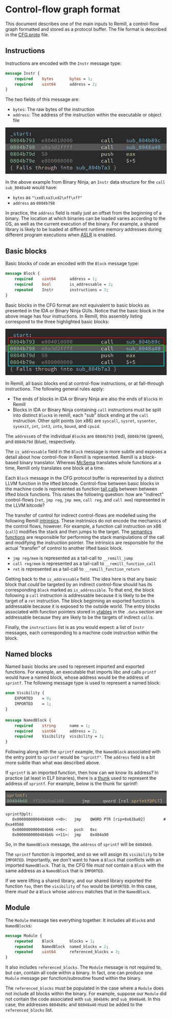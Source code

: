# Control-flow graph format

This document describes one of the main inputs to Remill, a control-flow graph
formatted and stored as a protocol buffer. The file format is described in the
[CFG.proto](/remill/CFG/CFG.proto) file.

## Instructions

Instructions are encoded with the `Instr` message type:

```protobuf
message Instr {
    required    bytes       bytes = 1;
    required    uint64      address = 2;
}
```

The two fields of this message are:
 - `bytes`: The raw bytes of the instruction
 - `address`: The address of the instruction within the executable or object file

![Instructions in Binary Ninja](images/instruction_address_and_bytes.png)

In the above example from Binary Ninja, an `Instr` data structure for the `call sub_8048a40` would have:
 - `bytes` as `"\xe8\xa3\xd2\xff\xff"`
 - `address` as `0804b798`

In practice, the `address` field is really just an offset from the beginning of a binary. The location at which binaries can be loaded varies according to the OS, as well as the current execution of the binary. For example, a shared library is likely to be loaded at different runtime memory addresses during different program executions when [ASLR](https://en.wikipedia.org/wiki/Address_space_layout_randomization) is enabled.

## Basic blocks

Basic blocks of code an encoded with the `Block` message type:

```protobuf
message Block {
    required    uint64      address = 1;
    required    bool        is_addressable = 2;
    repeated    Instr       instructions = 3;
}
```

Basic blocks in the CFG format are not equivalent to basic blocks as presented in the IDA or Binary Ninja GUIs. Notice that the basic block in the above image has four instructions. In Remill, this assembly listing correspond to the three highlighted basic blocks:

![Blocks in Remill](images/basic_blocks.png)

In Remill, all basic blocks end at control-flow instructions, or at fall-through instructions. The following general rules apply:

 - The ends of blocks in IDA or Binary Ninja are also the ends of `Block`s in Remill
 - Blocks in IDA or Binary Ninja containing `call` instructions must be split into distinct `Block`s in remill, each "sub" block ending at the `call` instruction. Other split points (on x86) are `syscall`, `sysret`, `sysenter`, `sysexit`, `int`, `int3`, `into`, `bound`, and `cpuid`.

The `address`es of the individual `Block`s are  `0804b793` (red), `0804b798` (green), and `0804b79d` (blue), respectively.

The `is_addressable` field in the `Block` message is more subtle and exposes a detail about how control-flow in Remill is represented. Remill is a block-based binary translator. Whereas [McSema](/trailofbits/mcsema) translates whole functions at a time, Remill only translates one block at a time.

Each `Block` message in the CFG protocol buffer is represented by a distinct LLVM function in the lifted bitcode. Control-flow between basic blocks in the machine code is represented as function [tail calls](https://en.wikipedia.org/wiki/Tail_call) between between lifted block functions. This raises the following question: how are "indirect" control-flows (`ret`, `jmp reg`, `jmp mem`, `call reg`, and `call mem`) represented in the LLVM bitcode?

The transfer of control for indirect control-flows are modelled using the following Remill [intrinsics](INTRINSICS.md). These instrinsics do not encode the mechanics of the control flows, however. For example, a function call instruction on x86 (`call`) modifies the stack and then jumps to the target. The [semantics functions](/remill/Arch/X86/Semantics/CALL_RET.h) are responsible for performing the stack manipulations of the call and modifying the instruction pointer. The intrinsics are responsible for the actual "transfer" of control to another lifted basic block.

 - `jmp reg/mem` is represented as a tail-call to `__remill_jump`
 - `call reg/mem` is represented as a tail-call to `__remill_function_call`
 - `ret` is represented as a tail-call to `__remill_function_return`

Getting back to the `is_addressable` field. The idea here is that any basic block that *could* be targeted by an indirect control-flow should has its corresponding `Block` marked as `is_addressible`. To that end, the block following a `call` instruction is addressable because it is likely to be the target of a `ret` instruction. The block beginning an exported function is addressable because it is exposed to the outside world. The entry blocks associated with function pointers stored in [vtables](https://en.wikipedia.org/wiki/Virtual_method_table) in the `.data` section are addressable because they are likely to be the targets of indirect `call`s.

Finally, the `instructions` list is as you would expect: a list of `Instr` messages, each corresponding to a machine code instruction within the block.

## Named blocks

Named basic blocks are used to represent imported and exported functions. For example, an executable that imports libc and calls `printf` would have a named block, whose address would be the address of `sprintf`. The following message type is used to represent a named block:

```protobuf
enum Visibility {
    EXPORTED    = 0;
    IMPORTED    = 1;
}

message NamedBlock {
    required    string      name = 1;
    required    uint64      address = 2;
    required    Visibility  visibility = 3;
}
```

Following along with the `sprintf` example, the `NamedBlock` associated with the entry point to `sprintf` would be `"sprintf"`. The `address` field is a bit more subtle than what was described above.

If `sprintf` is an imported function, then how can we know its address? In practice (at least in ELF binaries), there is a [thunk](https://en.wikipedia.org/wiki/Thunk) used to represent the address of `sprintf`. For example, below is the thunk for sprintf:

![Blocks in Remill](images/sprintf_thunk.png)

```assembly
sprintf@plt:
   0x0000000000404b60 <+0>:   jmp    QWORD PTR [rip+0x63ba02]        # 0xa40568
   0x0000000000404b66 <+6>:   push   0xc
   0x0000000000404b6b <+11>:  jmp    0x404a90
```

So, in the `NamedBlock` message, the `address` of `sprintf` will be `0404b60`.

The `sprintf` function is imported, and so we will assign its `visibility` to be `IMPORTED`. Importantly, we don't want to have a `Block` that conflicts with an imported `NamedBlock`. That is, the CFG file *must not* contain a `Block` with the same address as a `NamedBlock` that is `IMPORTED`.

If we were lifting a shared library, and our shared library exported the function `foo`, then the `visibility` of `foo` would be `EXPORTED`. In this case, there *must be* a `Block` whose `address` matches that in the `NamedBlock`.

## Module

The `Module` message ties everything together. It includes all `Block`s and `NamedBlock`s:

```protobuf
message Module {
    repeated    Block       blocks = 1;
    repeated    NamedBlock  named_blocks = 2;
    repeated    uint64      referenced_blocks = 3;
}
```

It also includes `referenced_blocks`. The `Module` message is not required to, but can, contain all code within a binary. In fact, one can produce one `Module` message per function/subroutine found within the binary.

The `referenced_blocks` must be populated in the case where a `Module` does not include all blocks within the binary. For example, suppose our `Module` did not contain the code associated with `sub_804b89c` and `sub_8048a40`. In this case, the addresses `0804b89c` and `08048a40` must be added to the `referenced_blocks` list.

